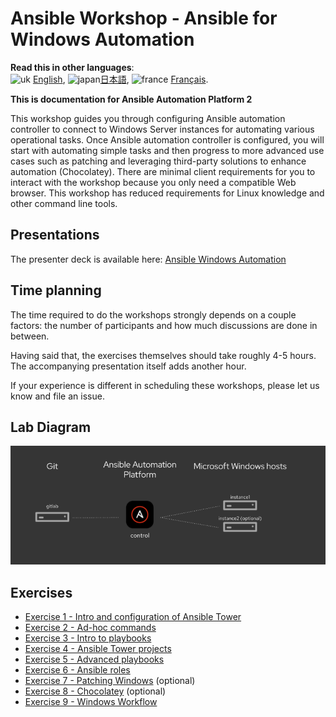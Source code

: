 # Ansible Workshop - Ansible for Windows Automation

**Read this in other languages**:
<br>![uk](../../images/uk.png) [English](README.md),  ![japan](../../images/japan.png)[日本語](README.ja.md), ![france](../../images/fr.png) [Français](README.fr.md).
<br>

**This is documentation for Ansible Automation Platform 2**

This workshop guides you through configuring Ansible automation controller to connect to Windows Server instances for automating various operational tasks. Once Ansible automation controller is configured, you will start with automating simple tasks and then progress to more advanced use cases such as patching and leveraging third-party solutions to enhance automation (Chocolatey). There are minimal client requirements for you to interact with the workshop because you only need a compatible Web browser. This workshop has reduced requirements for Linux knowledge and other command line tools.

## Presentations

The presenter deck is available here:
[Ansible Windows Automation](../../decks/ansible_windows.pdf)

## Time planning

The time required to do the workshops strongly depends on a couple factors: the number of participants and how much discussions are done in between.

Having said that, the exercises themselves should take roughly 4-5 hours. The accompanying presentation itself adds another hour.

If your experience is different in scheduling these workshops, please let us know and file an issue.

## Lab Diagram

![ansible windows lab diagram](../../images/ansible_windows_diagram.png)

## Exercises

* [Exercise 1 - Intro and configuration of Ansible Tower](1-tower)
* [Exercise 2 - Ad-hoc commands](2-adhoc)
* [Exercise 3 - Intro to playbooks](3-playbook)
* [Exercise 4 - Ansible Tower projects](4-projects)
* [Exercise 5 - Advanced playbooks](5-adv-playbook)
* [Exercise 6 - Ansible roles](6-roles)
* [Exercise 7 - Patching Windows](7-win-patch) (optional)
* [Exercise 8 - Chocolatey](8-chocolatey) (optional)
* [Exercise 9 - Windows Workflow](9-win-workflow)
